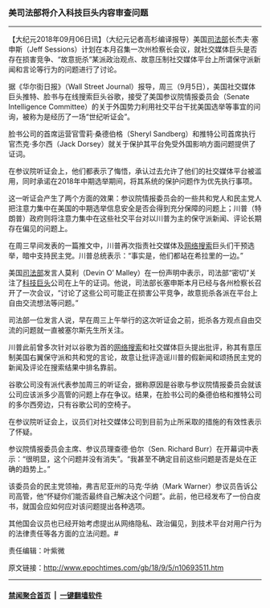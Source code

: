 ### 美司法部将介入科技巨头内容审查问题
------------------------

<p>【大纪元2018年09月06日讯】（大纪元记者高杉编译报导）美国<a href="http://www.epochtimes.com/gb/tag/%E5%8F%B8%E6%B3%95%E9%83%A8.html">司法部</a>长杰夫‧塞申斯（Jeff Sessions）计划在本月召集一次州检察长会议，就社交媒体巨头是否存在损害竞争、“故意扼杀”某派政治观点、故意压制社交媒体平台上所谓保守派新闻和言论等行为的问题进行了讨论。</p>
<p>据《华尔街日报》（Wall Street Journal）报导，周三（9月5日），美国社交媒体巨头推特、脸书与在线搜索巨头谷歌，接受了美国参议院情报委员会（Senate Intelligence Committee）的关于外国势力利用社交平台干扰美国选举等事宜的问询，被称为是经历了一场“世纪听证会”。</p>
<p>脸书公司的首席运营官雪莉‧桑德伯格（Sheryl Sandberg）和推特公司首席执行官杰克‧多尔西（Jack Dorsey）就关于保护其平台免受外国影响方面问题提供了证词。</p>
<p>在参议院听证会上，他们都表示了悔悟，承认过去允许了他们的社交媒体平台被滥用，同时承诺在2018年中期选举期间，将其系统的保护问题作为优先执行事项。</p>
<p>这一听证会产生了两个方面的效果：参议院情报委员会的一些共和党人和民主党人把注意力集中在美国的中期选举信息安全是否会得到充分保障的问题上；川普（特朗普）政府则将注意力集中在这些社交平台对以川普为主的保守派新闻、评论长期存在偏见的问题上。</p>
<p>在周三早间发表的一篇推文中，川普再次指责社交媒体及<a href="http://www.epochtimes.com/gb/tag/%E7%BD%91%E7%BB%9C%E6%90%9C%E7%B4%A2.html">网络搜索</a>巨头们干预选举，暗中支持民主党。川普总统表示：“事实是，他们都站在希拉里的一边。”</p>
<p>美国<a href="http://www.epochtimes.com/gb/tag/%E5%8F%B8%E6%B3%95%E9%83%A8.html">司法部</a>发言人莫利（Devin O&#8217; Malley）在一份声明中表示，司法部“密切”关注了<a href="http://www.epochtimes.com/gb/tag/%E7%A7%91%E6%8A%80%E5%B7%A8%E5%A4%B4.html">科技巨头</a>公司在上午的证词。他说，司法部长塞申斯本月已经与各州检察长召开了一次会议，“讨论了这些公司可能正在损害公平竞争，故意扼杀各派在平台上自由交流想法等问题。”</p>
<p>司法部一位发言人说，早在周三上午举行的这次听证会之前，扼杀各方观点自由交流的问题就一直被塞尔斯先生所关注。</p>
<p>川普此前曾多次针对以谷歌为首的<a href="http://www.epochtimes.com/gb/tag/%E7%BD%91%E7%BB%9C%E6%90%9C%E7%B4%A2.html">网络搜索</a>和社交媒体巨头提出批评，称其有意压制美国右翼保守派和共和党的言论，故意让批评造谣川普的假新闻和颂扬民主党的新闻及评论在搜索结果中排名靠前。</p>
<p>谷歌公司没有派代表参加周三的听证会，据称原因是谷歌与参议院情报委员会就该公司应该派多少高管的问题上存在争议。结果，在脸书公司的桑德伯格和推特公司的多尔西旁边，只有谷歌公司的空椅子。</p>
<p>在参议院听证会上，议员们对社交媒体公司到目前为止所采取的措施的有效性表示了怀疑。</p>
<p>参议院情报委员会主席、参议员理查德‧伯尔（Sen. Richard Burr）在开幕词中表示：“很明显，这个问题并没有消失”。“我甚至不确定目前这些问题是否是处在正确的趋势上。”</p>
<p>该委员会的民主党领袖，弗吉尼亚州的马克‧华纳（Mark Warner）参议员告诉公司高管，他“怀疑你们能否最终自己解决这个问题”。此前，他已经发布了一份白皮书，就国会应如何应对该问题提出各种选项。</p>
<p>其他国会议员也已经开始考虑提出从网络隐私、政治偏见，到技术平台对用户行为的法律责任等各方面的立法问题。#</p>
<p>责任编辑：叶紫微</p>

原文链接：http://www.epochtimes.com/gb/18/9/5/n10693511.htm


------------------------
#### [禁闻聚合首页](https://github.com/gfw-breaker/banned-news/blob/master/README.md) &nbsp;|&nbsp;  [一键翻墙软件](https://github.com/gfw-breaker/nogfw/blob/master/README.md)